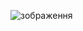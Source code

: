 ![зображення](https://github.com/EgorSafuanovWork/HWWebApplication2/assets/150459399/b0aa20aa-9066-4838-869e-a819a9c1181b)
